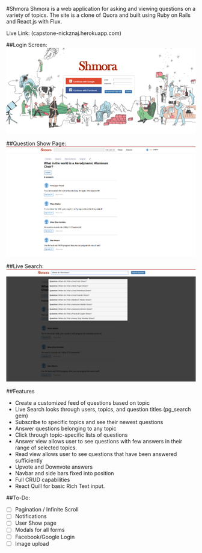 #Shmora
Shmora is a web application for asking and viewing questions on a variety of topics.
The site is a clone of Quora and built using Ruby on Rails and React.js with Flux.

Live Link:
(capstone-nickznaj.herokuapp.com)



##Login Screen:
![Log In](/docs/shmora_login.png?raw=true "Log In")

##Question Show Page:
![Question Show](/docs/shmora_question_view.png?raw=true "Question Show Page")

##Live Search:
![Search](/docs/shmora_search.png?raw=true "Search")


##Features

* Create a customized feed of questions based on topic
* Live Search looks through users, topics, and question titles (pg_search gem)
* Subscribe to specific topics and see their newest questions
* Answer questions belonging to any topic
* Click through topic-specific lists of questions
* Answer view allows user to see questions with few answers in their range of selected topics.
* Read view allows user to see questions that have been answered sufficiently
* Upvote and Downvote answers
* Navbar and side bars fixed into position
* Full CRUD capabilities
* React Quill for basic Rich Text input.


##To-Do:

- [ ] Pagination / Infinite Scroll
- [ ] Notifications
- [ ] User Show page
- [ ] Modals for all forms
- [ ] Facebook/Google Login
- [ ] Image upload
